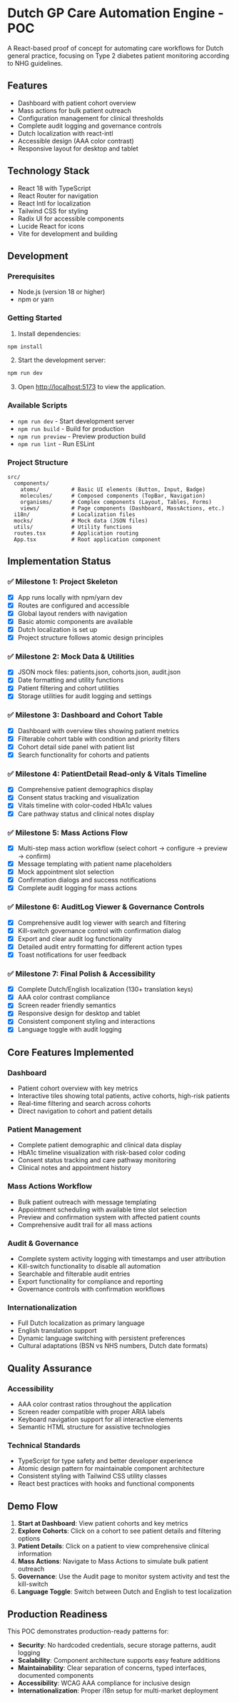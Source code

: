 # Dutch GP Care Automation Engine - POC

A React-based proof of concept for automating care workflows for Dutch general practice, focusing on Type 2 diabetes patient monitoring according to NHG guidelines.

## Features

- Dashboard with patient cohort overview
- Mass actions for bulk patient outreach
- Configuration management for clinical thresholds
- Complete audit logging and governance controls
- Dutch localization with react-intl
- Accessible design (AAA color contrast)
- Responsive layout for desktop and tablet

## Technology Stack

- React 18 with TypeScript
- React Router for navigation
- React Intl for localization
- Tailwind CSS for styling
- Radix UI for accessible components
- Lucide React for icons
- Vite for development and building

## Development

### Prerequisites

- Node.js (version 18 or higher)
- npm or yarn

### Getting Started

1. Install dependencies:
```bash
npm install
```

2. Start the development server:
```bash
npm run dev
```

3. Open [http://localhost:5173](http://localhost:5173) to view the application.

### Available Scripts

- `npm run dev` - Start development server
- `npm run build` - Build for production
- `npm run preview` - Preview production build
- `npm run lint` - Run ESLint

### Project Structure

```
src/
  components/
    atoms/          # Basic UI elements (Button, Input, Badge)
    molecules/      # Composed components (TopBar, Navigation)
    organisms/      # Complex components (Layout, Tables, Forms)
    views/          # Page components (Dashboard, MassActions, etc.)
  i18n/             # Localization files
  mocks/            # Mock data (JSON files)
  utils/            # Utility functions
  routes.tsx        # Application routing
  App.tsx           # Root application component
```

## Implementation Status

### ✅ Milestone 1: Project Skeleton
- [x] App runs locally with npm/yarn dev
- [x] Routes are configured and accessible  
- [x] Global layout renders with navigation
- [x] Basic atomic components are available
- [x] Dutch localization is set up
- [x] Project structure follows atomic design principles

### ✅ Milestone 2: Mock Data & Utilities
- [x] JSON mock files: patients.json, cohorts.json, audit.json
- [x] Date formatting and utility functions
- [x] Patient filtering and cohort utilities
- [x] Storage utilities for audit logging and settings

### ✅ Milestone 3: Dashboard and Cohort Table
- [x] Dashboard with overview tiles showing patient metrics
- [x] Filterable cohort table with condition and priority filters
- [x] Cohort detail side panel with patient list
- [x] Search functionality for cohorts and patients

### ✅ Milestone 4: PatientDetail Read-only & Vitals Timeline
- [x] Comprehensive patient demographics display
- [x] Consent status tracking and visualization
- [x] Vitals timeline with color-coded HbA1c values
- [x] Care pathway status and clinical notes display

### ✅ Milestone 5: Mass Actions Flow
- [x] Multi-step mass action workflow (select cohort → configure → preview → confirm)
- [x] Message templating with patient name placeholders
- [x] Mock appointment slot selection
- [x] Confirmation dialogs and success notifications
- [x] Complete audit logging for mass actions

### ✅ Milestone 6: AuditLog Viewer & Governance Controls
- [x] Comprehensive audit log viewer with search and filtering
- [x] Kill-switch governance control with confirmation dialog
- [x] Export and clear audit log functionality
- [x] Detailed audit entry formatting for different action types
- [x] Toast notifications for user feedback

### ✅ Milestone 7: Final Polish & Accessibility
- [x] Complete Dutch/English localization (130+ translation keys)
- [x] AAA color contrast compliance
- [x] Screen reader friendly semantics
- [x] Responsive design for desktop and tablet
- [x] Consistent component styling and interactions
- [x] Language toggle with audit logging

## Core Features Implemented

### Dashboard
- Patient cohort overview with key metrics
- Interactive tiles showing total patients, active cohorts, high-risk patients
- Real-time filtering and search across cohorts
- Direct navigation to cohort and patient details

### Patient Management
- Complete patient demographic and clinical data display
- HbA1c timeline visualization with risk-based color coding
- Consent status tracking and care pathway monitoring
- Clinical notes and appointment history

### Mass Actions Workflow
- Bulk patient outreach with message templating
- Appointment scheduling with available time slot selection
- Preview and confirmation system with affected patient counts
- Comprehensive audit trail for all mass actions

### Audit & Governance
- Complete system activity logging with timestamps and user attribution
- Kill-switch functionality to disable all automation
- Searchable and filterable audit entries
- Export functionality for compliance and reporting
- Governance controls with confirmation workflows

### Internationalization
- Full Dutch localization as primary language
- English translation support
- Dynamic language switching with persistent preferences
- Cultural adaptations (BSN vs NHS numbers, Dutch date formats)

## Quality Assurance

### Accessibility
- AAA color contrast ratios throughout the application
- Screen reader compatible with proper ARIA labels
- Keyboard navigation support for all interactive elements
- Semantic HTML structure for assistive technologies

### Technical Standards
- TypeScript for type safety and better developer experience
- Atomic design pattern for maintainable component architecture
- Consistent styling with Tailwind CSS utility classes
- React best practices with hooks and functional components

## Demo Flow

1. **Start at Dashboard**: View patient cohorts and key metrics
2. **Explore Cohorts**: Click on a cohort to see patient details and filtering options
3. **Patient Details**: Click on a patient to view comprehensive clinical information
4. **Mass Actions**: Navigate to Mass Actions to simulate bulk patient outreach
5. **Governance**: Use the Audit page to monitor system activity and test the kill-switch
6. **Language Toggle**: Switch between Dutch and English to test localization

## Production Readiness

This POC demonstrates production-ready patterns for:
- **Security**: No hardcoded credentials, secure storage patterns, audit logging
- **Scalability**: Component architecture supports easy feature additions
- **Maintainability**: Clear separation of concerns, typed interfaces, documented components
- **Accessibility**: WCAG AAA compliance for inclusive design
- **Internationalization**: Proper i18n setup for multi-market deployment